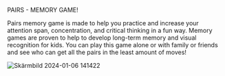 PAIRS - MEMORY GAME!

Pairs memory game is made to help you practice and increase your attention span, concentration, and critical thinking in a fun way. Memory games are proven to help to develop long-term memory and visual recognition for kids. You can play this game alone or with family or friends and see who can get all the pairs in the least amount of moves!

![Skärmbild 2024-01-06 141422](https://github.com/AlvaLind/project-2-memory-game/assets/146857078/b4c2166e-6b2c-4276-91d5-354effab6a3d)

